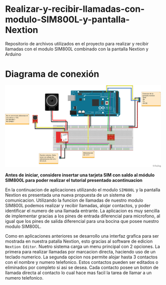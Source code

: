 # Realizar-y-recibir-llamadas-con-modulo-SIM800L-y-pantalla-Nextion
Repositorio de archivos utilizados en el proyecto para realizar y recibir llamadas con el modulo SIM800L combinado con la pantalla Nextion y Arduino

# Diagrama de conexión
![Diagrama](https://raw.githubusercontent.com/SETISAEDU/Realizar-y-recibir-llamadas-con-modulo-SIM800L-y-pantalla-Nextion/master/SIM800L_NEXTION_PhoneCall_Diagrama.png)


**Antes de iniciar, considere insertar una tarjeta SIM con saldo al módulo SIM800L para poder realizar el tutorial presentado acontinuacion**

En la continuacion de aplicaciones utilizando el modulo `SIM800L` y la pantalla Nextion es presentada una nueva propuesta de un sistema de comunicacion. Utilizando la funcion de llamadas de nuestro modulo SIM800L podemos realizar y recibir llamadas, alojar contactos, y poder identificar el numero de una llamada entrante. La aplicacion es muy sencilla de implementar gracias a los pines de entrada diferencial para microfono, al igual que los pines de salida diferencial para una bocina que posee nuestro modulo SIM800L.


Como en aplicaciones anteriores se desarrollo una interfaz grafica para ser mostrada en nuestra patalla Nextion, esto gracias al software de edicion `Nextion Editor`. Nuetro sistema carga un menu principal con 2 opciones. La primera para realizar llamadas por marcacion directa, haciendo uso de un teclado numerico. La segunda opcion nos permite alojar hasta 3 contactos con el nombre y numero telefonico. Estos contactos pueden ser editados o eliminados por completo si asi se desea. Cada contacto posee un boton de llamada directa al contacto lo cual hace mas facil la tarea de llamar a un numero telefonico.
